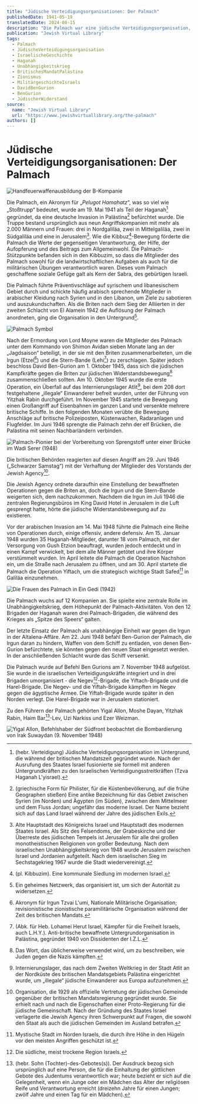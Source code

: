 ```yaml
---
title: "Jüdische Verteidigungsorganisationen: Der Palmach"
publishedDate: 1941-05-19
translatedDate: 2024-08-15
description: "Die Palmach war eine jüdische Verteidigungsorganisation, die 1941 als Teil der Haganah gegründet wurde. Sie bestand ursprünglich aus neun Angriffskompanien und förderte Werte wie gegenseitige Verantwortung und Aufopferung. Die Palmach führte Operationen in Syrien und im Libanon durch und ging später in den Untergrund. Sie beteiligte sich an Aktionen gegen die Briten und spielte eine zentrale Rolle im Unabhängigkeitskrieg. Die Palmach wuchs auf 12 Kompanien an und bildete drei der zwölf Brigaden der Haganah. Ihr letzter Einsatz als unabhängige Einheit war gegen die Irgun in der Altalena-Affäre. Am 7. November 1948 wurde die Palmach auf Befehl Ben Gurions aufgelöst und in die israelischen Verteidigungskräfte integriert."
publication: "Jewish Virtual Library"
tags:
  - Palmach
  - JüdischeVerteidigungsorganisation
  - IsraelischeGeschichte
  - Haganah
  - Unabhängigkeitskrieg
  - BritischesMandatPalästina
  - Zionismus
  - MilitärgeschichteIsraels
  - DavidBenGurion
  - BenGurion
  - JüdischerWiderstand
source:
  name: "Jewish Virtual Library"
  url: "https://www.jewishvirtuallibrary.org/the-palmach"
authors: []
---
```


# Jüdische Verteidigungsorganisationen: Der Palmach

![Handfeuerwaffenausbildung der B-Kompanie](./handfeuerwaffenausbildung-der-b-kompanie.webp)

Die Palmach, ein Akronym für „*Pelugot Hamahatz*“, was so viel wie „Stoßtrupp“ bedeutet, wurde am 19. Mai 1941 als Teil der Haganah[^1] gegründet, da eine deutsche Invasion in Palästina[^2] befürchtet wurde. Die Truppe bestand ursprünglich aus neun Angriffskompanien mit mehr als 2.000 Männern und Frauen: drei in Nordgaliläa, zwei in Mittelgaliläa, zwei in Südgaliläa und eine in Jerusalem[^3]. Wie die Kibbuz[^4]-Bewegung förderte die Palmach die Werte der gegenseitigen Verantwortung, der Hilfe, der Aufopferung und des Beitrags zum Allgemeinwohl. Die Palmach-Stützpunkte befanden sich in den Kibbuzim, so dass die Mitglieder des Palmach sowohl für die landwirtschaftlichen Aufgaben als auch für die militärischen Übungen verantwortlich waren. Dieses vom Palmach geschaffene soziale Gefüge galt als Kern der Sabra, des gebürtigen Israeli.

Die Palmach führte Präventivschläge auf syrischem und libanesischem Gebiet durch und schickte häufig arabisch sprechende Mitglieder in arabischer Kleidung nach Syrien und in den Libanon, um Ziele zu sabotieren und auszukundschaften. Als die Briten nach dem Sieg der Alliierten in der zweiten Schlacht von El Alamein 1942 die Auflösung der Palmach anordneten, ging die Organisation in den Untergrund[^5].

![Palmach Symbol](./palmach-symbol.jpg)

Nach der Ermordung von Lord Moyne waren die Mitglieder des Palmach unter dem Kommando von Shimon Avidan sieben Monate lang an der „Jagdsaison“ beteiligt, in der sie mit den Briten zusammenarbeiteten, um die Irgun (Etzel[^6]) und die Stern-Bande (Lehi[^7]) zu zerschlagen. Später jedoch beschloss David Ben-Gurion am 1. Oktober 1945, dass sich die jüdischen Kampfkräfte gegen die Briten zur jüdischen Widerstandsbewegung[^8] zusammenschließen sollten. Am 10. Oktober 1945 wurde die erste Operation, ein Überfall auf das Internierungslager Atlit[^9], bei dem 208 dort festgehaltene „illegale“ Einwanderer befreit wurden, unter der Führung von Yitzhak Rabin durchgeführt. Im November 1945 startete die Bewegung einen Großangriff auf Eisenbahnen im ganzen Land und versenkte mehrere britische Schiffe. In den folgenden Monaten verübte die Bewegung Anschläge auf britische Polizeiposten, Küstenwachen, Radaranlagen und Flugfelder. Im Juni 1946 sprengte die Palmach zehn der elf Brücken, die Palästina mit seinen Nachbarländern verbinden.

![Palmach-Pionier bei der Vorbereitung von Sprengstoff unter einer Brücke im Wadi Serer (1948)](./palmach-pionier-bei-der-vorbereitung-von-sprengstoff-unter-einer-brucke-im-wadi-serer-1948.webp)

Die britischen Behörden reagierten auf diesen Angriff am 29. Juni 1946 („Schwarzer Samstag“) mit der Verhaftung der Mitglieder des Vorstands der Jewish Agency[^10].

Die Jewish Agency ordnete daraufhin eine Einstellung der bewaffneten Operationen gegen die Briten an, doch die Irgun und die Stern-Bande weigerten sich, dem nachzukommen. Nachdem die Irgun im Juli 1946 die zentralen Regierungsbüros im King David Hotel in Jerusalem in die Luft gesprengt hatte, hörte die jüdische Widerstandsbewegung auf zu existieren.

Vor der arabischen Invasion am 14. Mai 1948 führte die Palmach eine Reihe von Operationen durch, einige offensiv, andere defensiv. Am 15. Januar 1948 wurden 35 Haganah-Mitglieder, darunter 18 vom Palmach, mit der Versorgung von Gush Etzion beauftragt, wurden jedoch entdeckt und in einen Kampf verwickelt, bei dem alle Männer getötet und ihre Körper verstümmelt wurden. Im April leitete die Palmach die Operation Nachshon ein, um die Straße nach Jerusalem zu öffnen, und am 30. April startete die Palmach die Operation Yiftach, um die strategisch wichtige Stadt Safed[^11] in Galiläa einzunehmen.

![Die Frauen des Palmach in Ein Gedi (1942)](./die-frauen-des-palmach-in-ein-gedi-1942.webp)

Die Palmach wuchs auf 12 Kompanien an. Sie spielte eine zentrale Rolle im Unabhängigkeitskrieg, dem Höhepunkt der Palmach-Aktivitäten. Von den 12 Brigaden der Haganah waren drei Palmach-Brigaden, die während des Krieges als „Spitze des Speers“ galten.

Der letzte Einsatz der Palmach als unabhängige Einheit war gegen die Irgun in der Altalena-Affäre. Am 22. Juni 1948 befahl Ben-Gurion der Palmach, die Irgun daran zu hindern, Waffen von dem Schiff zu entladen, von denen Ben-Gurion befürchtete, sie könnten gegen den neuen Staat eingesetzt werden. In der anschließenden Schlacht wurde das Schiff versenkt. 

Die Palmach wurde auf Befehl Ben Gurions am 7. November 1948 aufgelöst. Sie wurde in die israelischen Verteidigungskräfte integriert und in drei Brigaden umorganisiert - die Negev[^12]-Brigade, die Yiftach-Brigade und die Harel-Brigade. Die Negev- und die Yiftah-Brigade kämpften im Negev gegen die ägyptische Armee. Die Yiftah-Brigade wurde später in den Norden verlegt. Die Harel-Brigade war in Jerusalem stationiert. 

Zu den Führern der Palmach gehörten Yigal Allon, Moshe Dayan, Yitzhak Rabin, Haim Bar[^13]-Lev, Uzi Narkiss und Ezer Weizman.

![Yigal Allon, Befehlshaber der Südfront beobachtet die Bombardierung von Irak Suwaydan (9. November 1948)](./yigal-allon-befehlshaber-der-sudfront-beobachtet-die-bombardierung-von-irak-suwaydan-9-november-1948.jpg)

[^1]: (hebr. Verteidigung) Jüdische Verteidigungsorganisation im Untergrund, die während der britischen Mandatszeit gegründet wurde. Nach der Ausrufung des Staates Israel fusionierte sie formell mit anderen Untergrundkräften zu den Israelischen Verteidigungsstreitkräften (Tzva Haganah L'yisrael).
[^2]: (griechische Form für Philister, für die Küstenbevölkerung, auf die frühe Geographen stießen) Eine antike Bezeichnung für das Gebiet zwischen Syrien (im Norden) und Ägypten (im Süden), zwischen dem Mittelmeer und dem Fluss Jordan; ungefähr das moderne Israel. Der Name bezieht sich auf das Land Israel während der Jahre des jüdischen Exils.
[^3]: Alte Hauptstadt des Königreichs Israel und Hauptstadt des modernen Staates Israel. Als Sitz des Felsendoms, der Grabeskirche und der Überreste des jüdischen Tempels ist Jerusalem für alle drei großen monotheistischen Religionen von großer Bedeutung. Nach dem israelischen Unabhängigkeitskrieg von 1948 wurde Jerusalem zwischen Israel und Jordanien aufgeteilt. Nach dem israelischen Sieg im Sechstagekrieg 1967 wurde die Stadt wiedervereinigt.
[^4]: (pl. Kibbuzim). Eine kommunale Siedlung im modernen Israel.
[^5]: Ein geheimes Netzwerk, das organisiert ist, um sich der Autorität zu widersetzen.
[^6]: Akronym für Irgun Tzvai L'umi, Nationale Militärische Organisation; revisionistische zionistische paramilitärische Organisation während der Zeit des britischen Mandats.
[^7]: (Abk. für Heb. Lohamei Herut Israel, Kämpfer für die Freiheit Israels, auch L.H.Y.). Anti-britische bewaffnete Untergrundorganisation in Palästina, gegründet 1940 von Dissidenten der I.Z.L.
[^8]: Das Wort, das üblicherweise verwendet wird, um zu beschreiben, wie Juden gegen die Nazis kämpften.
[^9]: Internierungslager, das nach dem Zweiten Weltkrieg in der Stadt Atlit an der Nordküste des britischen Mandatsgebiets Palästina eingerichtet wurde, um „illegale“ jüdische Einwanderer aus Europa aufzunehmen.
[^10]: Organisation, die 1929 als offizielle Vertretung der jüdischen Gemeinde gegenüber der britischen Mandatsregierung gegründet wurde. Sie erhielt nach und nach die Eigenschaften einer Proto-Regierung für die jüdische Gemeinschaft. Nach der Gründung des Staates Israel verlagerte die Jewish Agency ihren Schwerpunkt auf Fragen, die sowohl den Staat als auch die jüdischen Gemeinden im Ausland betrafen.
[^11]: Mystische Stadt im Norden Israels, die durch ihre Höhe in den Hügeln vor den meisten Angriffen geschützt ist.
[^12]: Die südliche, meist trockene Region Israels.
[^13]: (hebr. Sohn (Tochter)-des-Gebotes(s)). Der Ausdruck bezog sich ursprünglich auf eine Person, die für die Einhaltung der göttlichen Gebote des Judentums verantwortlich war; heute bezieht er sich auf die Gelegenheit, wenn ein Junge oder ein Mädchen das Alter der religiösen Reife und Verantwortung erreicht (dreizehn Jahre für einen Jungen; zwölf Jahre und einen Tag für ein Mädchen).

